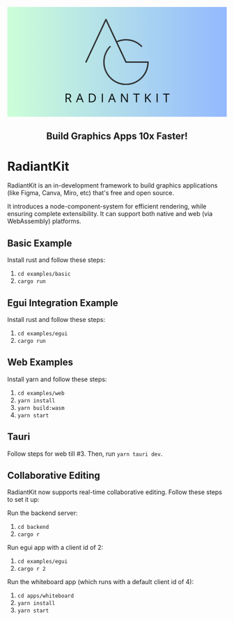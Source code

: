 <p align="center">
<a href="">
  <img src="banner.png" alt="RadiantKit Banner">
</a>
</p>

<h2 align="center">
    <b>Build Graphics Apps 10x Faster!</b> <br />
</h2>

# RadiantKit

RadiantKit is an in-development framework to build graphics applications (like Figma, Canva, Miro, etc) that's free and open source. 

It introduces a node-component-system for efficient rendering, while ensuring complete extensibility. It can support both native and web (via WebAssembly) platforms.

## Basic Example

Install rust and follow these steps:
1. `cd examples/basic`
2. `cargo run`

## Egui Integration Example

Install rust and follow these steps:
1. `cd examples/egui`
2. `cargo run`

## Web Examples

Install yarn and follow these steps:
1. `cd examples/web`
2. `yarn install`
3. `yarn build:wasm`
4. `yarn start`

## Tauri

Follow steps for web till #3. Then, run `yarn tauri dev`.

## Collaborative Editing

RadiantKit now supports real-time collaborative editing. Follow these steps to set it up:

Run the backend server:
1. `cd backend`
2. `cargo r`

Run egui app with a client id of 2:
1. `cd examples/egui`
2. `cargo r 2`

Run the whiteboard app (which runs with a default client id of 4):
1. `cd apps/whiteboard`
2. `yarn install`
3. `yarn start`
